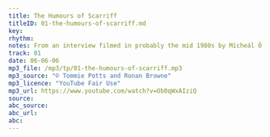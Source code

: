 ```yaml
---
title: The Humours of Scarriff
titleID: 01-the-humours-of-scarriff.md
key:
rhythm:
notes: From an interview filmed in probably the mid 1980s by Mícheál Ó Súilleabháin, as research for his PhD.
track: 01
date: 06-06-06
mp3_file: /mp3/tp/01-the-humours-of-scarriff.mp3
mp3_source: "© Tommie Potts and Ronan Browne"
mp3_licence: "YouTube Fair Use"
mp3_url: https://www.youtube.com/watch?v=Ob0qWxAIziQ
source:  
abc_source:
abc_url:
abc:
---
```

